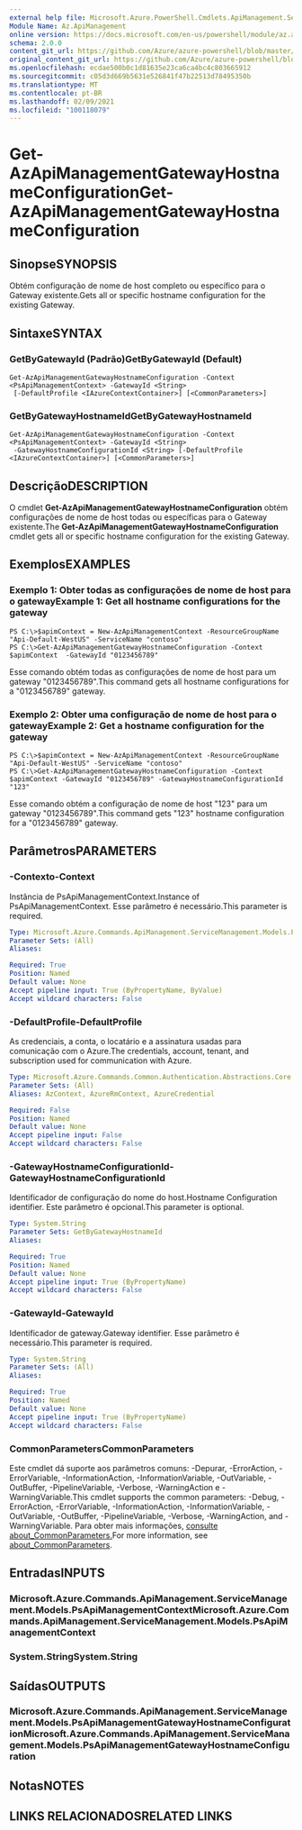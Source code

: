 ```yaml
---
external help file: Microsoft.Azure.PowerShell.Cmdlets.ApiManagement.ServiceManagement.dll-Help.xml
Module Name: Az.ApiManagement
online version: https://docs.microsoft.com/en-us/powershell/module/az.apimanagement/get-azapimanagementgatewayhostnameconfiguration
schema: 2.0.0
content_git_url: https://github.com/Azure/azure-powershell/blob/master/src/ApiManagement/ApiManagement/help/Get-AzApiManagementGatewayHostnameConfiguration.md
original_content_git_url: https://github.com/Azure/azure-powershell/blob/master/src/ApiManagement/ApiManagement/help/Get-AzApiManagementGatewayHostnameConfiguration.md
ms.openlocfilehash: ecdae500b0c1d81635e23ca6ca4bc4c803665912
ms.sourcegitcommit: c05d3d669b5631e526841f47b22513d78495350b
ms.translationtype: MT
ms.contentlocale: pt-BR
ms.lasthandoff: 02/09/2021
ms.locfileid: "100118079"
---
```

# <span data-ttu-id="976a5-101">Get-AzApiManagementGatewayHostnameConfiguration</span><span class="sxs-lookup"><span data-stu-id="976a5-101">Get-AzApiManagementGatewayHostnameConfiguration</span></span>

## <span data-ttu-id="976a5-102">Sinopse</span><span class="sxs-lookup"><span data-stu-id="976a5-102">SYNOPSIS</span></span>
<span data-ttu-id="976a5-103">Obtém configuração de nome de host completo ou específico para o Gateway existente.</span><span class="sxs-lookup"><span data-stu-id="976a5-103">Gets all or specific hostname configuration for the existing Gateway.</span></span>

## <span data-ttu-id="976a5-104">Sintaxe</span><span class="sxs-lookup"><span data-stu-id="976a5-104">SYNTAX</span></span>

### <span data-ttu-id="976a5-105">GetByGatewayId (Padrão)</span><span class="sxs-lookup"><span data-stu-id="976a5-105">GetByGatewayId (Default)</span></span>
```
Get-AzApiManagementGatewayHostnameConfiguration -Context <PsApiManagementContext> -GatewayId <String>
 [-DefaultProfile <IAzureContextContainer>] [<CommonParameters>]
```

### <span data-ttu-id="976a5-106">GetByGatewayHostnameId</span><span class="sxs-lookup"><span data-stu-id="976a5-106">GetByGatewayHostnameId</span></span>
```
Get-AzApiManagementGatewayHostnameConfiguration -Context <PsApiManagementContext> -GatewayId <String>
 -GatewayHostnameConfigurationId <String> [-DefaultProfile <IAzureContextContainer>] [<CommonParameters>]
```

## <span data-ttu-id="976a5-107">Descrição</span><span class="sxs-lookup"><span data-stu-id="976a5-107">DESCRIPTION</span></span>
<span data-ttu-id="976a5-108">O cmdlet **Get-AzApiManagementGatewayHostnameConfiguration** obtém configurações de nome de host todas ou específicas para o Gateway existente.</span><span class="sxs-lookup"><span data-stu-id="976a5-108">The **Get-AzApiManagementGatewayHostnameConfiguration** cmdlet gets all or specific hostname configuration for the existing Gateway.</span></span>

## <span data-ttu-id="976a5-109">Exemplos</span><span class="sxs-lookup"><span data-stu-id="976a5-109">EXAMPLES</span></span>

### <span data-ttu-id="976a5-110">Exemplo 1: Obter todas as configurações de nome de host para o gateway</span><span class="sxs-lookup"><span data-stu-id="976a5-110">Example 1: Get all hostname configurations for the gateway</span></span>
```
PS C:\>$apimContext = New-AzApiManagementContext -ResourceGroupName "Api-Default-WestUS" -ServiceName "contoso"
PS C:\>Get-AzApiManagementGatewayHostnameConfiguration -Context $apimContext  -GatewayId "0123456789"
```

<span data-ttu-id="976a5-111">Esse comando obtém todas as configurações de nome de host para um gateway "0123456789".</span><span class="sxs-lookup"><span data-stu-id="976a5-111">This command gets all hostname configurations for a "0123456789" gateway.</span></span>

### <span data-ttu-id="976a5-112">Exemplo 2: Obter uma configuração de nome de host para o gateway</span><span class="sxs-lookup"><span data-stu-id="976a5-112">Example 2: Get a hostname configuration for the gateway</span></span>
```
PS C:\>$apimContext = New-AzApiManagementContext -ResourceGroupName "Api-Default-WestUS" -ServiceName "contoso"
PS C:\>Get-AzApiManagementGatewayHostnameConfiguration -Context $apimContext -GatewayId "0123456789" -GatewayHostnameConfigurationId "123"
```

<span data-ttu-id="976a5-113">Esse comando obtém a configuração de nome de host "123" para um gateway "0123456789".</span><span class="sxs-lookup"><span data-stu-id="976a5-113">This command gets "123" hostname configuration for a "0123456789" gateway.</span></span>

## <span data-ttu-id="976a5-114">Parâmetros</span><span class="sxs-lookup"><span data-stu-id="976a5-114">PARAMETERS</span></span>

### <span data-ttu-id="976a5-115">-Contexto</span><span class="sxs-lookup"><span data-stu-id="976a5-115">-Context</span></span>
<span data-ttu-id="976a5-116">Instância de PsApiManagementContext.</span><span class="sxs-lookup"><span data-stu-id="976a5-116">Instance of PsApiManagementContext.</span></span>
<span data-ttu-id="976a5-117">Esse parâmetro é necessário.</span><span class="sxs-lookup"><span data-stu-id="976a5-117">This parameter is required.</span></span>

```yaml
Type: Microsoft.Azure.Commands.ApiManagement.ServiceManagement.Models.PsApiManagementContext
Parameter Sets: (All)
Aliases:

Required: True
Position: Named
Default value: None
Accept pipeline input: True (ByPropertyName, ByValue)
Accept wildcard characters: False
```

### <span data-ttu-id="976a5-118">-DefaultProfile</span><span class="sxs-lookup"><span data-stu-id="976a5-118">-DefaultProfile</span></span>
<span data-ttu-id="976a5-119">As credenciais, a conta, o locatário e a assinatura usadas para comunicação com o Azure.</span><span class="sxs-lookup"><span data-stu-id="976a5-119">The credentials, account, tenant, and subscription used for communication with Azure.</span></span>

```yaml
Type: Microsoft.Azure.Commands.Common.Authentication.Abstractions.Core.IAzureContextContainer
Parameter Sets: (All)
Aliases: AzContext, AzureRmContext, AzureCredential

Required: False
Position: Named
Default value: None
Accept pipeline input: False
Accept wildcard characters: False
```

### <span data-ttu-id="976a5-120">-GatewayHostnameConfigurationId</span><span class="sxs-lookup"><span data-stu-id="976a5-120">-GatewayHostnameConfigurationId</span></span>
<span data-ttu-id="976a5-121">Identificador de configuração do nome do host.</span><span class="sxs-lookup"><span data-stu-id="976a5-121">Hostname Configuration identifier.</span></span>
<span data-ttu-id="976a5-122">Este parâmetro é opcional.</span><span class="sxs-lookup"><span data-stu-id="976a5-122">This parameter is optional.</span></span>

```yaml
Type: System.String
Parameter Sets: GetByGatewayHostnameId
Aliases:

Required: True
Position: Named
Default value: None
Accept pipeline input: True (ByPropertyName)
Accept wildcard characters: False
```

### <span data-ttu-id="976a5-123">-GatewayId</span><span class="sxs-lookup"><span data-stu-id="976a5-123">-GatewayId</span></span>
<span data-ttu-id="976a5-124">Identificador de gateway.</span><span class="sxs-lookup"><span data-stu-id="976a5-124">Gateway identifier.</span></span>
<span data-ttu-id="976a5-125">Esse parâmetro é necessário.</span><span class="sxs-lookup"><span data-stu-id="976a5-125">This parameter is required.</span></span>

```yaml
Type: System.String
Parameter Sets: (All)
Aliases:

Required: True
Position: Named
Default value: None
Accept pipeline input: True (ByPropertyName)
Accept wildcard characters: False
```

### <span data-ttu-id="976a5-126">CommonParameters</span><span class="sxs-lookup"><span data-stu-id="976a5-126">CommonParameters</span></span>
<span data-ttu-id="976a5-127">Este cmdlet dá suporte aos parâmetros comuns: -Depurar, -ErrorAction, -ErrorVariable, -InformationAction, -InformationVariable, -OutVariable, -OutBuffer, -PipelineVariable, -Verbose, -WarningAction e -WarningVariable.</span><span class="sxs-lookup"><span data-stu-id="976a5-127">This cmdlet supports the common parameters: -Debug, -ErrorAction, -ErrorVariable, -InformationAction, -InformationVariable, -OutVariable, -OutBuffer, -PipelineVariable, -Verbose, -WarningAction, and -WarningVariable.</span></span> <span data-ttu-id="976a5-128">Para obter mais informações, [consulte about_CommonParameters.](http://go.microsoft.com/fwlink/?LinkID=113216)</span><span class="sxs-lookup"><span data-stu-id="976a5-128">For more information, see [about_CommonParameters](http://go.microsoft.com/fwlink/?LinkID=113216).</span></span>

## <span data-ttu-id="976a5-129">Entradas</span><span class="sxs-lookup"><span data-stu-id="976a5-129">INPUTS</span></span>

### <span data-ttu-id="976a5-130">Microsoft.Azure.Commands.ApiManagement.ServiceManagement.Models.PsApiManagementContext</span><span class="sxs-lookup"><span data-stu-id="976a5-130">Microsoft.Azure.Commands.ApiManagement.ServiceManagement.Models.PsApiManagementContext</span></span>

### <span data-ttu-id="976a5-131">System.String</span><span class="sxs-lookup"><span data-stu-id="976a5-131">System.String</span></span>

## <span data-ttu-id="976a5-132">Saídas</span><span class="sxs-lookup"><span data-stu-id="976a5-132">OUTPUTS</span></span>

### <span data-ttu-id="976a5-133">Microsoft.Azure.Commands.ApiManagement.ServiceManagement.Models.PsApiManagementGatewayHostnameConfiguration</span><span class="sxs-lookup"><span data-stu-id="976a5-133">Microsoft.Azure.Commands.ApiManagement.ServiceManagement.Models.PsApiManagementGatewayHostnameConfiguration</span></span>

## <span data-ttu-id="976a5-134">Notas</span><span class="sxs-lookup"><span data-stu-id="976a5-134">NOTES</span></span>

## <span data-ttu-id="976a5-135">LINKS RELACIONADOS</span><span class="sxs-lookup"><span data-stu-id="976a5-135">RELATED LINKS</span></span>
